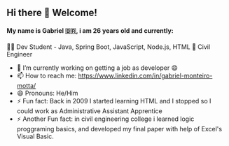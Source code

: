## Hi there 👋 Welcome!
#### My name is Gabriel 🇧🇷, i am 26 years old and currently:
 👨‍💻 Dev Student - Java, Spring Boot, JavaScript, Node.js, HTML 
 👷 Civil Engineer

- 🔭 I’m currently working on getting a job as developer 😄 
- 📫 How to reach me: https://www.linkedin.com/in/gabriel-monteiro-motta/ 
- 😄 Pronouns: He/Him 
- ⚡ Fun fact: Back in 2009 I started learning HTML and I stopped so I could work as Administrative Assistant Apprentice 
- ⚡ Another Fun fact: in civil engineering college i learned logic proggraming basics, and developed my final paper with help of Excel's Visual Basic.
<!--
**gabrielpfvr/gabrielpfvr** is a ✨ _special_ ✨ repository because its `README.md` (this file) appears on your GitHub profile.

Here are some ideas to get you started:

- 🔭 I’m currently working on ...
- 🌱 I’m currently learning ...
- 👯 I’m looking to collaborate on ...
- 🤔 I’m looking for help with ...
- 💬 Ask me about ...
- 📫 How to reach me: ...
- 😄 Pronouns: ...
- ⚡ Fun fact: ...
-->
